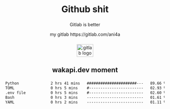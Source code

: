 <h1 align="center">Github shit</h1>

###

<p align="center">Gitlab is better</p>

<p align="center">my gitlab https://gitlab.com/ani4a</p>

###

<div align="center">
  <img src="https://cdn.jsdelivr.net/gh/devicons/devicon/icons/gitlab/gitlab-original.svg" height="40" width="52" alt="gitlab logo"  />
</div>

###

<h2 align="center">wakapi.dev moment</h2>

###

<!--START_SECTION:waka-->

```txt
Python              2 hrs 41 mins   ######################---   89.66 %
TOML                0 hrs 5 mins    #------------------------   02.93 %
.env file           0 hrs 5 mins    #------------------------   02.60 %
Bash                0 hrs 3 mins    -------------------------   01.61 %
YAML                0 hrs 2 mins    -------------------------   01.11 %
```

<!--END_SECTION:waka-->

###
